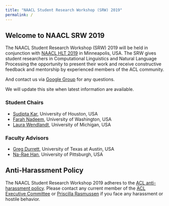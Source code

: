 ```yaml
---
title: "NAACL Student Research Workshop (SRW) 2019"
permalink: /
---
```



## Welcome to NAACL SRW 2019
The NAACL Student Research Workshop (SRW) 2019 will be held in conjunction with [NAACL HLT 2019](http://naacl2019.org) in Minneapolis, USA. The SRW gives student researchers in Computational Linguistics and Natural Language Processing the opportunity to present their work and receive constructive feedback and mentorship by experienced members of the ACL community. 

And contact us via [Google Group](https://groups.google.com/forum/#!forum/naacl-2019-student-research-workshop) for any questions.

We will update this site when latest information are available.

### Student Chairs
- [Sudipta Kar](http://sudiptakar.info), University of Houston, USA
- [Farah Nadeem](https://sites.google.com/site/nadeemf0755/home), University of Washington, USA
- [Laura Wendlandt](http://wendlandt.github.io), University of Michigan, USA

### Faculty Advisors 
- [Greg Durrett](http://www.cs.utexas.edu/~gdurrett), University of Texas at Austin, USA
- [Na-Rae Han](http://www.pitt.edu/~naraehan), University of Pittsburgh, USA


## Anti-Harassment Policy
The NAACL Student Research Workshop 2019 adheres to the [ACL anti-harassment policy](https://www.aclweb.org/adminwiki/index.php?title=Anti-Harassment_Policy). Please contact any current member of the [ACL Executive Committee](https://www.aclweb.org/portal/about) or [Priscilla Rasmussen](acl@aclweb.org) if you face any harassment or hostile behavior.
